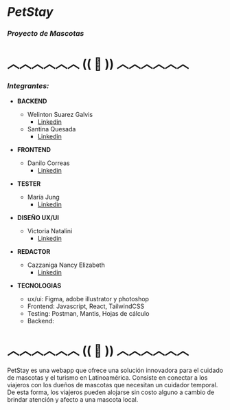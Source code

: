 # **_PetStay_**

### _Proyecto de Mascotas_

# ︿︿︿︿︿︿ (( 🐾 )) ︿︿︿︿︿︿

### **_Integrantes:_**

- **BACKEND**
  - Welinton Suarez Galvis
    - [Linkedin](https://www.linkedin.com/in/welinton-suarez/)
  - Santina Quesada
    - [Linkedin](https://www.linkedin.com/in/santina-quesada-78463b2a7/)
- **FRONTEND**

  - Danilo Correas
    - [Linkedin](https://www.linkedin.com/in/danilo-correas)

- **TESTER**

  - María Jung
    - [Linkedin](https://www.linkedin.com/in/maria-l-jung/)

- **DISEÑO UX/UI**
  + Victoria Natalini
    + [Linkedin](https://www.linkedin.com/in/victoria-natalini?utm_source=share&utm_campaign=share_via&utm_content=profile&utm_medium=android_app)

- **REDACTOR**
  + Cazzaniga Nancy Elizabeth
    + [Linkedin](https://www.linkedin.com/in/nancy-elizabeth-cazzaniga-1858252b0/)
      
- **TECNOLOGIAS**
  - ux/ui: Figma, adobe illustrator y photoshop
  - Frontend: Javascript, React, TailwindCSS
  - Testing: Postman, Mantis, Hojas de cálculo
  - Backend:

# ︿︿︿︿︿︿ (( 🐾 )) ︿︿︿︿︿︿

PetStay es una webapp que ofrece una solución innovadora para el cuidado de mascotas y el turismo
en Latinoamérica. Consiste en conectar a los viajeros con los dueños de mascotas que necesitan un
cuidador temporal. De esta forma, los viajeros pueden alojarse sin costo alguno a cambio de brindar
atención y afecto a una mascota local.

